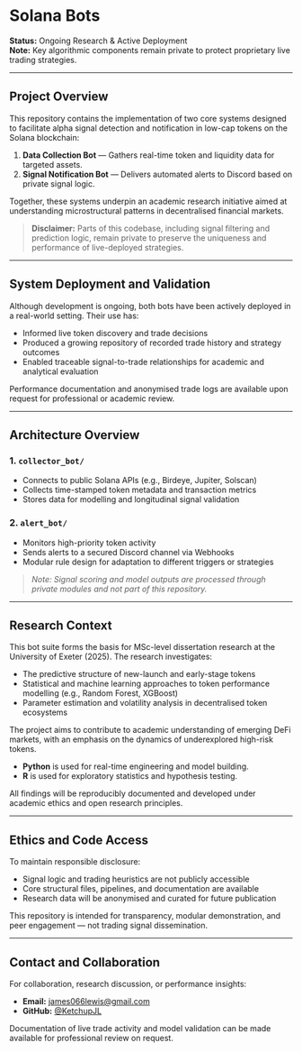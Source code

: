 # Solana Bots

**Status:** Ongoing Research & Active Deployment  
**Note:** Key algorithmic components remain private to protect proprietary live trading strategies.

---

## Project Overview

This repository contains the implementation of two core systems designed to facilitate alpha signal detection and notification in low-cap tokens on the Solana blockchain:

1. **Data Collection Bot** — Gathers real-time token and liquidity data for targeted assets.
2. **Signal Notification Bot** — Delivers automated alerts to Discord based on private signal logic.

Together, these systems underpin an academic research initiative aimed at understanding microstructural patterns in decentralised financial markets.

> **Disclaimer:** Parts of this codebase, including signal filtering and prediction logic, remain private to preserve the uniqueness and performance of live-deployed strategies.

---

## System Deployment and Validation

Although development is ongoing, both bots have been actively deployed in a real-world setting. Their use has:

- Informed live token discovery and trade decisions
- Produced a growing repository of recorded trade history and strategy outcomes
- Enabled traceable signal-to-trade relationships for academic and analytical evaluation

Performance documentation and anonymised trade logs are available upon request for professional or academic review.

---

## Architecture Overview

### 1. `collector_bot/`
- Connects to public Solana APIs (e.g., Birdeye, Jupiter, Solscan)
- Collects time-stamped token metadata and transaction metrics
- Stores data for modelling and longitudinal signal validation

### 2. `alert_bot/`
- Monitors high-priority token activity
- Sends alerts to a secured Discord channel via Webhooks
- Modular rule design for adaptation to different triggers or strategies

> *Note: Signal scoring and model outputs are processed through private modules and not part of this repository.*

---

## Research Context

This bot suite forms the basis for MSc-level dissertation research at the University of Exeter (2025). The research investigates:

- The predictive structure of new-launch and early-stage tokens
- Statistical and machine learning approaches to token performance modelling (e.g., Random Forest, XGBoost)
- Parameter estimation and volatility analysis in decentralised token ecosystems

The project aims to contribute to academic understanding of emerging DeFi markets, with an emphasis on the dynamics of underexplored high-risk tokens.

- **Python** is used for real-time engineering and model building.
- **R** is used for exploratory statistics and hypothesis testing.

All findings will be reproducibly documented and developed under academic ethics and open research principles.

---

## Ethics and Code Access

To maintain responsible disclosure:
- Signal logic and trading heuristics are not publicly accessible
- Core structural files, pipelines, and documentation are available
- Research data will be anonymised and curated for future publication

This repository is intended for transparency, modular demonstration, and peer engagement — not trading signal dissemination.

---

## Contact and Collaboration

For collaboration, research discussion, or performance insights:

- **Email:** james066lewis@gmail.com  
- **GitHub:** [@KetchupJL](https://github.com/KetchupJL)

Documentation of live trade activity and model validation can be made available for professional review on request.

